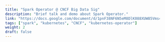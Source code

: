 ```yaml
---
title: "Spark Operator @ CNCF Big Data Sig"
description: "Brief talk and demo about Spark Operator."
link: "https://docs.google.com/document/d/1pnF38NF6N5eM8DlK088XUW85Vms4V2uTsGZvSp8MNIA/edit#heading=h.lpxt0092rqhh"
tags: ["spark", "kubernetes", "CNCF", "kubernetes-operator"]
weight: 2
draft: false
---
```

